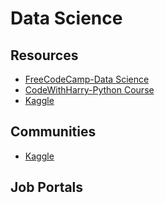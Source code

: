# Data Science

## Resources
* [FreeCodeCamp-Data Science](https://www.youtube.com/watch?v=ua-CiDNNj30)
* [CodeWithHarry-Python Course](https://www.youtube.com/playlist?list=PLu0W_9lII9agwh1XjRt242xIpHhPT2llg)
* [Kaggle](https://www.kaggle.com/)

  

## Communities
* [Kaggle](https://www.kaggle.com/discussions)

## Job Portals
